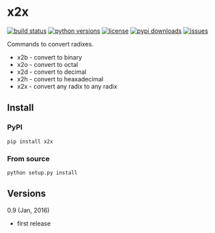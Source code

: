 # x2x #

[![build status](https://travis-ci.org/uxcn/x2x.svg?branch=master)](https://travis-ci.org/uxcn/x2x)
[![python versions](https://img.shields.io/pypi/pyversions/x2x.svg)](https://pypi.python.org/pypi/x2x)
[![license](https://img.shields.io/pypi/l/x2x.svg)](http://opensource.org/licenses/MIT)
[![pypi downloads](https://img.shields.io/pypi/dm/x2x.svg)](https://pypi.python.org/pypi/x2x)
[![issues](https://img.shields.io/github/issues/uxcn/x2x.svg)](https://github.com/uxcn/x2x/issues)

Commands to convert radixes.

* x2b - convert to binary
* x2o - convert to octal
* x2d - convert to decimal
* x2h - convert to heaxadecimal
* x2x - convert any radix to any radix

## Install ##

### PyPI ###

    pip install x2x

### From source ###

    python setup.py install

## Versions ##

0.9 (Jan, 2016)

* first release
